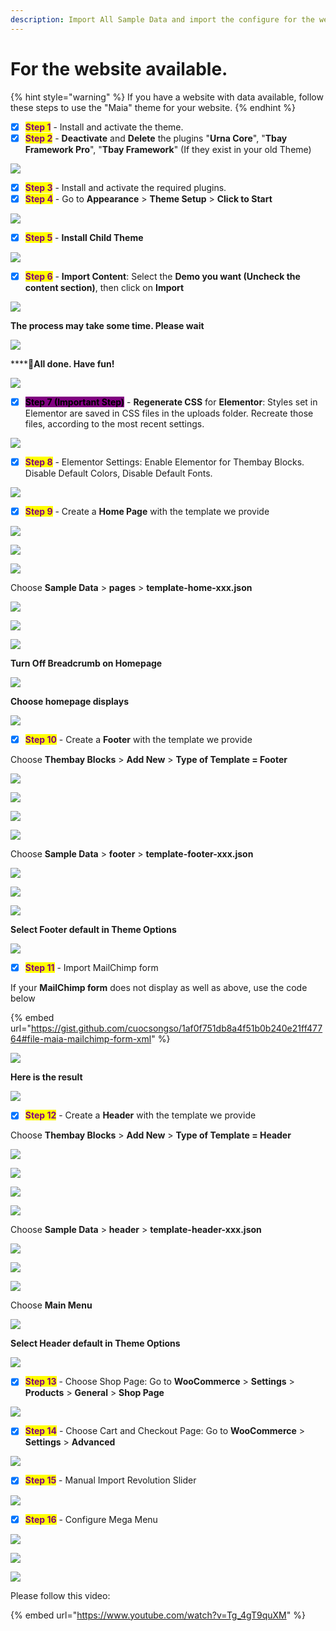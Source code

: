 ```yaml
---
description: Import All Sample Data and import the configure for the website available.
---
```


# For the website available.

{% hint style="warning" %}
If you have a website with data available, follow these steps to use the "Maia" theme for your website.
{% endhint %}

* [x] <mark style="color:purple;">**Step 1**</mark> - Install and activate the theme.
* [x] <mark style="color:purple;">**Step 2**</mark> - **Deactivate** and **Delete** the plugins "**Urna Core**", "**Tbay Framework Pro**", "**Tbay Framework**" (If they exist in your old Theme)

![](../.gitbook/assets/import-data1-delete-plugin.png)

* [x] <mark style="color:purple;">**Step 3**</mark> - Install and activate the required plugins.
* [x] <mark style="color:purple;">**Step 4**</mark> - Go to **Appearance** > **Theme Setup** > **Click to Start**

![](../.gitbook/assets/import-setup-1.png)

* [x] <mark style="color:purple;">**Step 5**</mark> - **Install Child Theme**

![](<../.gitbook/assets/import-setup-2 (1).png>)

* [x] <mark style="color:purple;">**Step 6**</mark> - **Import Content**: Select the **Demo you want (Uncheck the content section)**, then click on **Import**

![](../.gitbook/assets/import-setup-3.png)

**The process may take some time. Please wait**

![](../.gitbook/assets/import-setup-4.png)

****:tada:**All done. Have fun!**

![](../.gitbook/assets/import-setup-5.png)

* [x] <mark style="background-color:purple;">**Step 7 (Important Step)**</mark> - **Regenerate CSS** for **Elementor**: Styles set in Elementor are saved in CSS files in the uploads folder. Recreate those files, according to the most recent settings.

![](../.gitbook/assets/import-data-fix3.png)

* [x] <mark style="color:purple;">**Step 8**</mark> - Elementor Settings: Enable Elementor for Thembay Blocks. Disable Default Colors, Disable Default Fonts.

![](<../.gitbook/assets/demo-content-2-2 (1).png>)

* [x] <mark style="color:purple;">**Step 9**</mark> - Create a **Home Page** with the template we provide

![](../.gitbook/assets/import-data-step7-1.png)

![](../.gitbook/assets/import-data-step7-2.png)

![](../.gitbook/assets/import-data-step7-3.png)

Choose **Sample Data** > **pages** > **template-home-xxx.json**

![](../.gitbook/assets/import-data-step7-4.png)

![](../.gitbook/assets/import-data-step7-5.png)

![](../.gitbook/assets/import-data-step7-6.png)

**Turn Off Breadcrumb on Homepage**

![](../.gitbook/assets/import-data-step7-8.png)

**Choose homepage displays**

![](../.gitbook/assets/import-data-step7-7.png)

* [x] <mark style="color:purple;">**Step 10**</mark> - Create a **Footer** with the template we provide

Choose **Thembay Blocks** > **Add New** > **Type of Template = Footer**

![](<../.gitbook/assets/import-data-footer-1 (1).png>)

![](<../.gitbook/assets/import-data-footer-2 (1).png>)

![](../.gitbook/assets/import-data-step8-2.png)

![](../.gitbook/assets/import-data-step7-3.png)

Choose **Sample Data** > **footer** > **template-footer-xxx.json**

![](../.gitbook/assets/import-data-step8-4.png)

![](../.gitbook/assets/import-data-step8-5.png)

![](<../.gitbook/assets/import-data-step8-6 (1).png>)

**Select Footer default in Theme Options**

![](../.gitbook/assets/import-data-step8-8.png)

* [x] <mark style="color:purple;">**Step 11**</mark> - Import MailChimp form

If your **MailChimp form** does not display as well as above, use the code below

{% embed url="https://gist.github.com/cuocsongso/1af0f751db8a4f51b0b240e21ff47764#file-maia-mailchimp-form-xml" %}

![](../.gitbook/assets/import-data-step9-2.png)

**Here is the result**

![](../.gitbook/assets/mail-chimp.png)

* [x] <mark style="color:purple;">**Step 12**</mark> - Create a **Header** with the template we provide

Choose **Thembay Blocks** > **Add New** > **Type of Template = Header**

![](../.gitbook/assets/import-data-header-1.png)

![](../.gitbook/assets/import-data-header-2.png)

![](../.gitbook/assets/import-data-step8-2.png)

![](../.gitbook/assets/import-data-step7-3.png)

Choose **Sample Data** > **header** > **template-header-xxx.json**

![](../.gitbook/assets/import-data-step10-4.png)

![](../.gitbook/assets/import-data-step10-5.png)

![](<../.gitbook/assets/import-data-step10-6 (1).png>)

Choose **Main Menu**

![](../.gitbook/assets/import-data-step10-7.png)

**Select Header default in Theme Options**

![](<../.gitbook/assets/import-data-step10-8 (1).png>)

* [x] <mark style="color:purple;">**Step 13**</mark> - Choose Shop Page: Go to **WooCommerce** > **Settings** > **Products** > **General** > **Shop Page**

![](../.gitbook/assets/import-data13.png)

* [x] <mark style="color:purple;">**Step 14**</mark> - Choose Cart and Checkout Page: Go to **WooCommerce** > **Settings** > **Advanced**

![](../.gitbook/assets/import-data15.png)

* [x] <mark style="color:purple;">**Step 15**</mark> - Manual Import Revolution Slider

![](../.gitbook/assets/import-data-step15.png)

* [x] <mark style="color:purple;">**Step 16**</mark> - Configure Mega Menu

![](../.gitbook/assets/import-data-menu-1.png)

![](../.gitbook/assets/import-data-menu-2.png)

![](../.gitbook/assets/import-data-menu-3.png)

Please follow this video:

{% embed url="https://www.youtube.com/watch?v=Tg_4gT9quXM" %}
